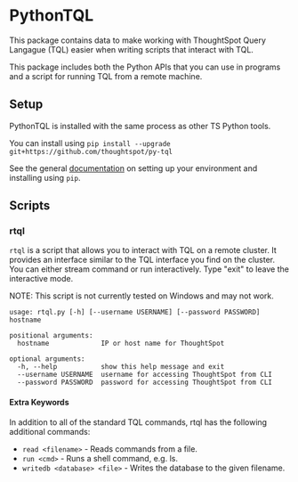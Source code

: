 # PythonTQL

This package contains data to make working with ThoughtSpot Query Langague (TQL) easier when writing scripts that 
interact with TQL.

This package includes both the Python APIs that you can use in programs and a script for running 
TQL from a remote machine.

## Setup

PythonTQL is installed with the same process as other TS Python tools.

You can install using `pip install --upgrade git+https://github.com/thoughtspot/py-tql`

See the general [documentation](https://github.com/thoughtspot/community-tools/tree/master/python_tools) on setting 
up your environment and installing using `pip`.

## Scripts

### rtql

`rtql` is a script that allows you to interact with TQL on a remote cluster.  It provides an interface similar to the 
TQL interface you find on the cluster.  You can either stream command or run interactively.  Type "exit" to leave the
interactive mode.

NOTE:  This script is not currently tested on Windows and may not work.

~~~
usage: rtql.py [-h] [--username USERNAME] [--password PASSWORD] hostname

positional arguments:
  hostname             IP or host name for ThoughtSpot

optional arguments:
  -h, --help           show this help message and exit
  --username USERNAME  username for accessing ThoughtSpot from CLI
  --password PASSWORD  password for accessing ThoughtSpot from CLI
~~~

#### Extra Keywords

In addition to all of the standard TQL commands, rtql has the following additional commands:
* `read <filename>` - Reads commands from a file.
* `run <cmd>` - Runs a shell command, e.g. ls.  
* `writedb <database> <file>` - Writes the database to the given filename.

